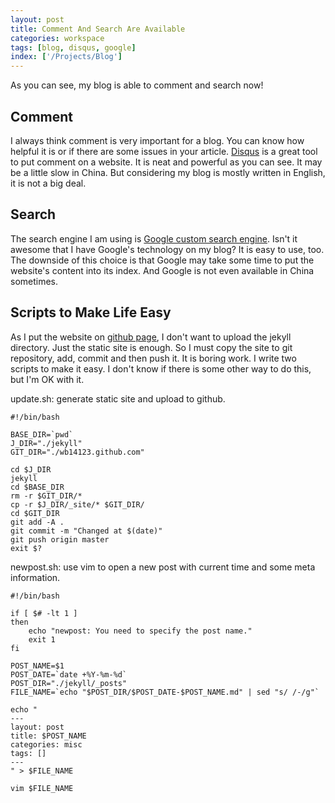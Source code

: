 ```yaml
---
layout: post
title: Comment And Search Are Available
categories: workspace
tags: [blog, disqus, google]
index: ['/Projects/Blog']
---
```


As you can see, my blog is able to comment and search now!

Comment
---

I always think comment is very important for a blog. You can know how helpful it is or if there are some issues in your article. [Disqus](http://disqus.com) is a great tool to put comment on a website. It is neat and powerful as you can see. It may be a little slow in China. But considering my blog is mostly written in English, it is not a big deal.

Search
---

The search engine I am using is [Google custom search engine](http://www.google.com/cse). Isn't it awesome that I have Google's technology on my blog? It is easy to use, too. The downside of this choice is that Google may take some time to put the website's content into its index. And Google is not even available in China sometimes.

Scripts to Make Life Easy
---

As I put the website on [github page](http://pages.github.com/), I don't want to upload the jekyll directory. Just the static site is enough. So I must copy the site to git repository, add, commit and then push it. It is boring work. I write two scripts to make it easy. I don't know if there is some other way to do this, but I'm OK with it.

update.sh: generate static site and upload to github.

    #!/bin/bash

    BASE_DIR=`pwd`
    J_DIR="./jekyll"
    GIT_DIR="./wb14123.github.com"

    cd $J_DIR
    jekyll
    cd $BASE_DIR
    rm -r $GIT_DIR/*
    cp -r $J_DIR/_site/* $GIT_DIR/
    cd $GIT_DIR
    git add -A .
    git commit -m "Changed at $(date)"
    git push origin master
    exit $?

newpost.sh: use vim to open a new post with current time and some meta information.

    #!/bin/bash
    
    if [ $# -lt 1 ]
    then
        echo "newpost: You need to specify the post name."
        exit 1
    fi
    
    POST_NAME=$1
    POST_DATE=`date +%Y-%m-%d`
    POST_DIR="./jekyll/_posts"
    FILE_NAME=`echo "$POST_DIR/$POST_DATE-$POST_NAME.md" | sed "s/ /-/g"`
    
    echo "
    ---
    layout: post
    title: $POST_NAME
    categories: misc
    tags: []
    ---
    " > $FILE_NAME
    
    vim $FILE_NAME

